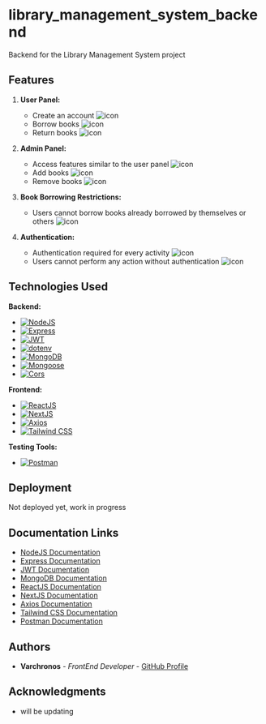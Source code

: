 # library_management_system_backend
Backend for the Library Management System project

## Features

1. **User Panel:**
   - Create an account ![icon](https://fontawesome.com/icons/user?style=solid)
   - Borrow books ![icon](https://fontawesome.com/icons/book?style=solid)
   - Return books ![icon](https://fontawesome.com/icons/undo?style=solid)

2. **Admin Panel:**
   - Access features similar to the user panel ![icon](https://fontawesome.com/icons/user-cog?style=solid)
   - Add books ![icon](https://fontawesome.com/icons/plus?style=solid)
   - Remove books ![icon](https://fontawesome.com/icons/times?style=solid)

3. **Book Borrowing Restrictions:**
   - Users cannot borrow books already borrowed by themselves or others ![icon](https://fontawesome.com/icons/ban?style=solid)

4. **Authentication:**
   - Authentication required for every activity ![icon](https://fontawesome.com/icons/lock?style=solid)
   - Users cannot perform any action without authentication ![icon](https://fontawesome.com/icons/times-circle?style=solid)

## Technologies Used

**Backend:**
  - [![NodeJS](https://img.shields.io/badge/NodeJS-14.x-brightgreen?style=flat-square&logo=node.js)](https://nodejs.org/)
  - [![Express](https://img.shields.io/badge/Express-4.x-blue?style=flat-square&logo=express)](https://expressjs.com/)
  - [![JWT](https://img.shields.io/badge/JWT-latest-orange?style=flat-square&logo=json-web-tokens)](https://jwt.io/)
  - [![dotenv](https://img.shields.io/badge/dotenv-latest-yellow?style=flat-square&logo=npm)](https://www.npmjs.com/package/dotenv)
  - [![MongoDB](https://img.shields.io/badge/MongoDB-latest-green?style=flat-square&logo=mongodb)](https://www.mongodb.com/)
  - [![Mongoose](https://img.shields.io/badge/Mongoose-latest-success?style=flat-square&logo=mongoose)](https://mongoosejs.com/)
  - [![Cors](https://img.shields.io/badge/Cors-latest-blueviolet?style=flat-square&logo=mozilla-firefox-browser)](https://developer.mozilla.org/en-US/docs/Web/HTTP/CORS)

**Frontend:**
  - [![ReactJS](https://img.shields.io/badge/ReactJS-latest-blue?style=flat-square&logo=react)](https://reactjs.org/)
  - [![NextJS](https://img.shields.io/badge/NextJS-latest-success?style=flat-square&logo=next.js)](https://nextjs.org/)
  - [![Axios](https://img.shields.io/badge/Axios-latest-informational?style=flat-square&logo=axios)](https://axios-http.com/)
  - [![Tailwind CSS](https://img.shields.io/badge/Tailwind%20CSS-latest-blueviolet?style=flat-square&logo=tailwind-css)](https://tailwindcss.com/)

**Testing Tools:**
  - [![Postman](https://img.shields.io/badge/Postman-latest-orange?style=flat-square&logo=postman)](https://www.postman.com/)

## Deployment

Not deployed yet, work in progress

## Documentation Links

- [NodeJS Documentation](https://nodejs.org/documentation/)
- [Express Documentation](https://expressjs.com/en/4x/api.html)
- [JWT Documentation](https://jwt.io/introduction/)
- [MongoDB Documentation](https://docs.mongodb.com/)
- [ReactJS Documentation](https://reactjs.org/docs/getting-started.html)
- [NextJS Documentation](https://nextjs.org/docs/getting-started)
- [Axios Documentation](https://axios-http.com/docs/intro)
- [Tailwind CSS Documentation](https://tailwindcss.com/docs)
- [Postman Documentation](https://learning.postman.com/docs/)

## Authors

- **Varchronos** - *FrontEnd Developer* - [GitHub Profile](https://github.com/Varchronos)

## Acknowledgments

- will be updating
